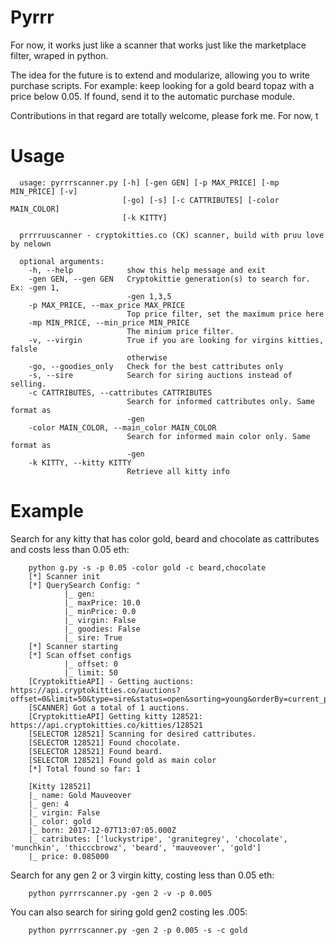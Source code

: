 # Pyrrr
For now, it works just like a scanner that works just like the marketplace filter, wraped in python.

The idea for the future is to extend and modularize, allowing you to write purchase scripts. For example: keep looking for a gold beard topaz with a price below 0.05. If found, send it to the automatic purchase module.

Contributions in that regard are totally welcome, please fork me.
For now, t

# Usage

      usage: pyrrrscanner.py [-h] [-gen GEN] [-p MAX_PRICE] [-mp MIN_PRICE] [-v]                               
                             [-go] [-s] [-c CATTRIBUTES] [-color MAIN_COLOR]                                   
                             [-k KITTY]                   

      prrrruuscanner - cryptokitties.co (CK) scanner, build with pruu love by nelown                           

      optional arguments:                                 
        -h, --help            show this help message and exit                                                  
        -gen GEN, --gen GEN   Cryptokittie generation(s) to search for. Ex: -gen 1,                            
                              -gen 1,3,5                  
        -p MAX_PRICE, --max_price MAX_PRICE               
                              Top price filter, set the maximum price here                                     
        -mp MIN_PRICE, --min_price MIN_PRICE              
                              The minium price filter.    
        -v, --virgin          True if you are looking for virgins kitties, falsle                              
                              otherwise                   
        -go, --goodies_only   Check for the best cattributes only                                              
        -s, --sire            Search for siring auctions instead of selling.                                   
        -c CATTRIBUTES, --cattributes CATTRIBUTES         
                              Search for informed cattributes only. Same format as                             
                              -gen                        
        -color MAIN_COLOR, --main_color MAIN_COLOR        
                              Search for informed main color only. Same format as                              
                              -gen                        
        -k KITTY, --kitty KITTY                           
                              Retrieve all kitty info

# Example
Search for any kitty that has color gold, beard and chocolate as cattributes and costs less than 0.05 eth:

        python g.py -s -p 0.05 -color gold -c beard,chocolate
        [*] Scanner init
        [*] QuerySearch Config: "
                |_ gen:
                |_ maxPrice: 10.0
                |_ minPrice: 0.0
                |_ virgin: False
                |_ goodies: False
                |_ sire: True
        [*] Scanner starting
        [*] Scan offset configs
                |_ offset: 0
                |_ limit: 50
        [CryptokittieAPI] - Getting auctions: https://api.cryptokitties.co/auctions?offset=0&limit=50&type=sire&status=open&sorting=young&orderBy=current_price&orderDirection=asc&search=+beard+chocolate+gold
        [SCANNER] Got a total of 1 auctions.
        [CryptokittieAPI] Getting kitty 128521: https://api.cryptokitties.co/kitties/128521
        [SELECTOR 128521] Scanning for desired cattributes.
        [SELECTOR 128521] Found chocolate.
        [SELECTOR 128521] Found beard.
        [SELECTOR 128521] Found gold as main color
        [*] Total found so far: 1

        [Kitty 128521]
        |_ name: Gold Mauveover
        |_ gen: 4
        |_ virgin: False
        |_ color: gold
        |_ born: 2017-12-07T13:07:05.000Z
        |_ catributes: ['luckystripe', 'granitegrey', 'chocolate', 'munchkin', 'thicccbrowz', 'beard', 'mauveover', 'gold']
        |_ price: 0.085000

Search for any gen 2 or 3 virgin kitty, costing less than 0.05 eth:

        python pyrrrscanner.py -gen 2 -v -p 0.005

You can also search for siring gold gen2 costing les .005:

        python pyrrrscanner.py -gen 2 -p 0.005 -s -c gold
